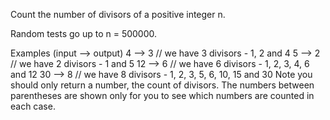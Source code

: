 Count the number of divisors of a positive integer n.

Random tests go up to n = 500000.

Examples (input --> output) 4 --> 3 // we have 3 divisors - 1, 2 and 4 5 --> 2 // we have 2 divisors - 1 and 5 12 --> 6 // we have 6 divisors - 1, 2, 3, 4, 6 and 12 30 --> 8 // we have 8 divisors - 1, 2, 3, 5, 6, 10, 15 and 30 Note you should only return a number, the count of divisors. The numbers between parentheses are shown only for you to see which numbers are counted in each case.